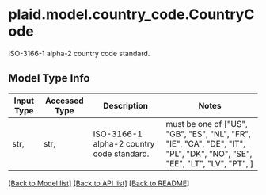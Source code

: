 # plaid.model.country_code.CountryCode

ISO-3166-1 alpha-2 country code standard.

## Model Type Info
Input Type | Accessed Type | Description | Notes
------------ | ------------- | ------------- | -------------
str,  | str,  | ISO-3166-1 alpha-2 country code standard. | must be one of ["US", "GB", "ES", "NL", "FR", "IE", "CA", "DE", "IT", "PL", "DK", "NO", "SE", "EE", "LT", "LV", "PT", ] 

[[Back to Model list]](../../README.md#documentation-for-models) [[Back to API list]](../../README.md#documentation-for-api-endpoints) [[Back to README]](../../README.md)

